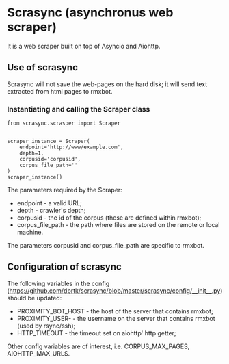# Scrasync (asynchronus web scraper)

It is a web scraper built on top of Asyncio and Aiohttp.

## Use of scrasync

Scrasync will not save the web-pages on the hard disk; it will send text extracted from html pages to rmxbot.

### Instantiating and calling the Scraper class
```
from scrasync.scrasper import Scraper


scraper_instance = Scraper(
    endpoint='http://www/example.com',
    depth=1,
    corpusid='corpusid',
    corpus_file_path=''
)
scraper_instance()

```

The parameters required by the Scraper: 
* endpoint - a valid URL;
* depth - crawler's depth;
* corpusid - the id of the corpus (these are defined within rmxbot);
* corpus_file_path - the path where files are stored on the remote or local machine.

The parameters corpusid and corpus_file_path are specific to rmxbot.

## Configuration of scrasync

The following variables in the config (https://github.com/dbrtk/scrasync/blob/master/scrasync/config/__init__.py) should be updated:
* PROXIMITY_BOT_HOST - the host of the server that contains rmxbot;
* PROXIMITY_USER- - the username on the server that contains rmxbot (used by rsync/ssh);
* HTTP_TIMEOUT - the timeout set on aiohttp' http getter;

Other config variables are of interest, i.e. CORPUS_MAX_PAGES, AIOHTTP_MAX_URLS. 
